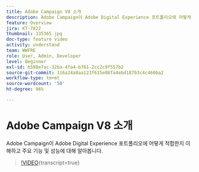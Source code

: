 ```yaml
---
title: Adobe Campaign V8 소개
description: Adobe Campaign이 Adobe Digital Experience 포트폴리오에 어떻게 적합한지 이해하고 주요 기능 및 성능에 대해 알아봅니다.
feature: Overview
jira: KT-7822
thumbnail: 335365.jpg
doc-type: feature video
activity: understand
team: WWFRE
role: User, Admin, Developer
level: Beginner
exl-id: b598e7ac-32ba-4fa4-b761-2cc2c9f557b2
source-git-commit: 116a24a8aa123f615e08fa4ebd187b3c4c460ba2
workflow-type: tm+mt
source-wordcount: '50'
ht-degree: 96%

---
```


# Adobe Campaign V8 소개

Adobe Campaign이 Adobe Digital Experience 포트폴리오에 어떻게 적합한지 이해하고 주요 기능 및 성능에 대해 알아봅니다.

>[!VIDEO](https://video.tv.adobe.com/v/335365?quality=12&learn=on){transcript=true}
